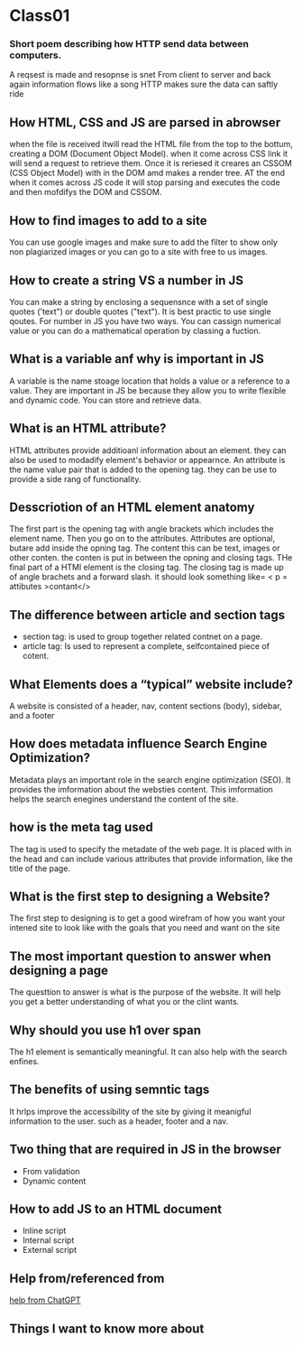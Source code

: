 # Class01 

### Short poem describing how HTTP send data between computers. 

A reqsest is made and resopnse is snet
From client to server and back again
information flows like a song 
HTTP makes sure the data can saftly ride



## How HTML, CSS and JS are parsed in abrowser

when the file is received itwill read the HTML file from the top to the bottum, creating a DOM (Document Object Model). when it come across CSS link it will send a request to retrieve them. Once it is reriesed it creares an CSSOM (CSS Object Model) with in the DOM amd makes a render tree. AT the end when it comes across JS code it will stop parsing and executes the code and then mofdifys the DOM and CSSOM.  

## How to find images to add to a site 

You can use google images and make sure to add the filter to show only non plagiarized images or you can go to a site with free to us images. 

## How to create a string VS a number in JS 

You can make a string by enclosing a sequensnce with a set of single quotes ('text") or double quotes ("text"). It is best practic to use single qoutes. For number in JS you have two ways. You can cassign numerical value or you can do a mathematical operation by classing a fuction.  

## What is a variable anf why is important in JS

A variable is the name stoage location that holds a value or a reference to a value. They are important in JS be because they allow you to write flexible and dynamic code. You can store and retrieve data.  


## What is an HTML attribute?

HTML attributes provide additioanl information about an element. they can also be used to modadify element's behavior or appearnce. An attribute is the name value  pair that is added to the opening tag. they can be use to provide a side rang of functionality.

## Desscriotion of an HTML element anatomy 

The first part is the opening tag with angle brackets which includes the element name. Then you go on to the attributes. Attributes are optional, butare add inside the opning tag. The content this can be text, images or other conten. the conten is put in between the opning and closing tags. THe final part of a HTMl element is the closing tag. The closing tag is made up of angle brachets and a forward slash. it should look something like= < p = attibutes >contant</>     

## The difference between article and section tags

* section tag: is used to group together related contnet on a page. 
* article tag: Is used to represent a complete, selfcontained piece of cotent. 

## What Elements does a “typical” website include?

A website is consisted of a header, nav, content sections (body), sidebar, and a footer

## How does metadata influence Search Engine Optimization? 

Metadata plays an important role in the search engine optimization (SEO). It provides the imformation about the websties content. This imformation helps the search enegines understand the content of the site.

## how is the meta tag used 

The tag is used to specify the metadate of the web page. It is placed with in the head and can include various attributes that provide information, like the title of the page.

## What is the first step to designing a Website?

The first step to designing is to get a good wirefram of how you want your intened site to look like with the goals that you need and want on the site 

## The most important question to answer when designing a page  

The questtion to answer is what is the purpose of the website. It will help you get a better understanding of what you or the clint wants. 

## Why should you use h1 over span 

The h1 element is semantically meaningful. It can also help with the search enfines.    

## The benefits of using semntic tags

It hrlps improve the accessibility of the site by giving it meanigful information to the user. such as a header, footer and a nav. 

## Two thing that are required in JS in the browser 

* From validation 
* Dynamic content 

## How to add JS to an HTML document

* Inline script
* Internal script
* External script

## Help from/referenced from

[help from ChatGPT](https://chat.openai.com/?model=text-davinci-002-render-sha)

## Things I want to know more about 